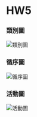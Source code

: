 # HW5
### 類別圖
![類別圖](class_diagram.drawio)

### 循序圖
![循序圖](./img/sequence_diagram.jpg)

### 活動圖
![活動圖](./img/activity_diagram.jpg)
